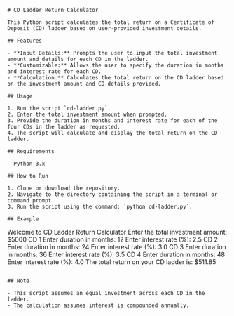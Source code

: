 
```
# CD Ladder Return Calculator

This Python script calculates the total return on a Certificate of Deposit (CD) ladder based on user-provided investment details.

## Features

- **Input Details:** Prompts the user to input the total investment amount and details for each CD in the ladder.
- **Customizable:** Allows the user to specify the duration in months and interest rate for each CD.
- **Calculation:** Calculates the total return on the CD ladder based on the investment amount and CD details provided.

## Usage

1. Run the script `cd-ladder.py`.
2. Enter the total investment amount when prompted.
3. Provide the duration in months and interest rate for each of the four CDs in the ladder as requested.
4. The script will calculate and display the total return on the CD ladder.

## Requirements

- Python 3.x

## How to Run

1. Clone or download the repository.
2. Navigate to the directory containing the script in a terminal or command prompt.
3. Run the script using the command: `python cd-ladder.py`.

## Example

```
Welcome to CD Ladder Return Calculator
Enter the total investment amount: $5000
CD 1
Enter duration in months: 12
Enter interest rate (%): 2.5
CD 2
Enter duration in months: 24
Enter interest rate (%): 3.0
CD 3
Enter duration in months: 36
Enter interest rate (%): 3.5
CD 4
Enter duration in months: 48
Enter interest rate (%): 4.0
The total return on your CD ladder is: $511.85
```

## Note

- This script assumes an equal investment across each CD in the ladder.
- The calculation assumes interest is compounded annually.

```